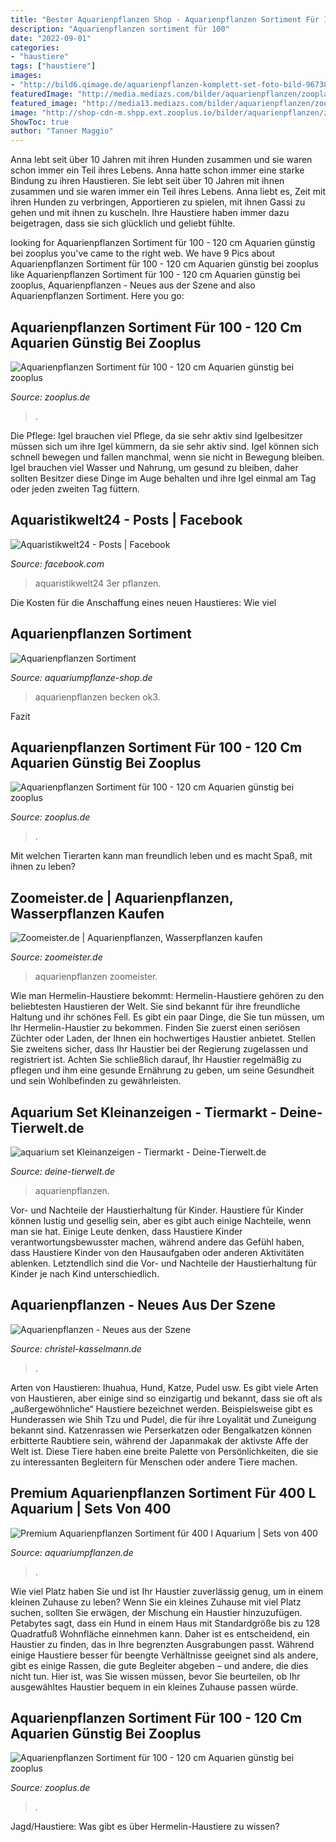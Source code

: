 ```yaml
---
title: "Bester Aquarienpflanzen Shop - Aquarienpflanzen Sortiment Für 100"
description: "Aquarienpflanzen sortiment für 100"
date: "2022-09-01"
categories:
- "haustiere"
tags: ["haustiere"]
images:
- "http://bild6.qimage.de/aquarienpflanzen-komplett-set-foto-bild-96738896.jpg"
featuredImage: "http://media.mediazs.com/bilder/aquarienpflanzen/zooplants/fr/cm/aquarien/1/300/14124_1.jpg"
featured_image: "http://media13.mediazs.com/bilder/aquarienpflanzen/zooplants/fr/cm/aquarien/8/400/60904_sortiment100_120cm8_8.jpg"
image: "http://shop-cdn-m.shpp.ext.zooplus.io/bilder/aquarienpflanzen/zooplants/fr/cm/aquarien/4/400/60904_sortiment100_120cm4_4.jpg"
ShowToc: true
author: "Tanner Maggio"
---
```



Anna lebt seit über 10 Jahren mit ihren Hunden zusammen und sie waren schon immer ein Teil ihres Lebens.
Anna hatte schon immer eine starke Bindung zu ihren Haustieren. Sie lebt seit über 10 Jahren mit ihnen zusammen und sie waren immer ein Teil ihres Lebens. Anna liebt es, Zeit mit ihren Hunden zu verbringen, Apportieren zu spielen, mit ihnen Gassi zu gehen und mit ihnen zu kuscheln. Ihre Haustiere haben immer dazu beigetragen, dass sie sich glücklich und geliebt fühlte.

	

		
looking for Aquarienpflanzen Sortiment für 100 - 120 cm Aquarien günstig bei zooplus you've came to the right web. We have 9 Pics about Aquarienpflanzen Sortiment für 100 - 120 cm Aquarien günstig bei zooplus like Aquarienpflanzen Sortiment für 100 - 120 cm Aquarien günstig bei zooplus, Aquarienpflanzen - Neues aus der Szene and also Aquarienpflanzen Sortiment. Here you go:
		
    
## Aquarienpflanzen Sortiment Für 100 - 120 Cm Aquarien Günstig Bei Zooplus

<img loading=lazy src="http://media.mediazs.com/bilder/aquarienpflanzen/zooplants/fr/cm/aquarien/1/300/14124_1.jpg" onerror="this.onerror=null;this.src='https://tse4.mm.bing.net/th?id=OIP.2qNQY-z2EsjPJ7TBFgw6kAHaHa&amp;pid=15.1';" alt="Aquarienpflanzen Sortiment für 100 - 120 cm Aquarien günstig bei zooplus">

_Source: zooplus.de_

>. 

	

Die Pflege: Igel brauchen viel Pflege, da sie sehr aktiv sind
Igelbesitzer müssen sich um ihre Igel kümmern, da sie sehr aktiv sind. Igel können sich schnell bewegen und fallen manchmal, wenn sie nicht in Bewegung bleiben. Igel brauchen viel Wasser und Nahrung, um gesund zu bleiben, daher sollten Besitzer diese Dinge im Auge behalten und ihre Igel einmal am Tag oder jeden zweiten Tag füttern.

    
## Aquaristikwelt24 - Posts | Facebook

<img loading=lazy src="https://lookaside.fbsbx.com/lookaside/crawler/media/?media_id=3688318431282204" onerror="this.onerror=null;this.src='https://tse1.mm.bing.net/th?id=OIP.8palgNZ1E0bvXz50mMEdZgHaHa&amp;pid=15.1';" alt="Aquaristikwelt24 - Posts | Facebook">

_Source: facebook.com_

>aquaristikwelt24 3er pflanzen. 

	

Die Kosten für die Anschaffung eines neuen Haustieres: Wie viel

    
## Aquarienpflanzen Sortiment

<img loading=lazy src="https://www.aquariumpflanze-shop.de/images/product_images/original_images/Aquarienpflanzen-Set-fuer-160l-Becken-OK3.jpg" onerror="this.onerror=null;this.src='https://tse2.mm.bing.net/th?id=OIP.pGUh1RCqr2Iy0iC_tQxXvgHaFj&amp;pid=15.1';" alt="Aquarienpflanzen Sortiment">

_Source: aquariumpflanze-shop.de_

>aquarienpflanzen becken ok3. 

	

Fazit

    
## Aquarienpflanzen Sortiment Für 100 - 120 Cm Aquarien Günstig Bei Zooplus

<img loading=lazy src="http://media13.mediazs.com/bilder/aquarienpflanzen/zooplants/fr/cm/aquarien/8/400/60904_sortiment100_120cm8_8.jpg" onerror="this.onerror=null;this.src='https://tse2.mm.bing.net/th?id=OIP.ezooU9iRs41YkziyveGcmwHaHa&amp;pid=15.1';" alt="Aquarienpflanzen Sortiment für 100 - 120 cm Aquarien günstig bei zooplus">

_Source: zooplus.de_

>. 

	

Mit welchen Tierarten kann man freundlich leben und es macht Spaß, mit ihnen zu leben?

    
## Zoomeister.de | Aquarienpflanzen, Wasserpflanzen Kaufen

<img loading=lazy src="http://www.zoomeister.de/out/zoomeisternew/img/categories/1.jpg" onerror="this.onerror=null;this.src='https://tse3.mm.bing.net/th?id=OIP.-ZYIHZelAmvpH4biTMpfpwAAAA&amp;pid=15.1';" alt="Zoomeister.de | Aquarienpflanzen, Wasserpflanzen kaufen">

_Source: zoomeister.de_

>aquarienpflanzen zoomeister. 

	

Wie man Hermelin-Haustiere bekommt:
Hermelin-Haustiere gehören zu den beliebtesten Haustieren der Welt. Sie sind bekannt für ihre freundliche Haltung und ihr schönes Fell. Es gibt ein paar Dinge, die Sie tun müssen, um Ihr Hermelin-Haustier zu bekommen. Finden Sie zuerst einen seriösen Züchter oder Laden, der Ihnen ein hochwertiges Haustier anbietet. Stellen Sie zweitens sicher, dass Ihr Haustier bei der Regierung zugelassen und registriert ist. Achten Sie schließlich darauf, Ihr Haustier regelmäßig zu pflegen und ihm eine gesunde Ernährung zu geben, um seine Gesundheit und sein Wohlbefinden zu gewährleisten.

    
## Aquarium Set Kleinanzeigen - Tiermarkt - Deine-Tierwelt.de

<img loading=lazy src="http://bild6.qimage.de/aquarienpflanzen-komplett-set-foto-bild-96738896.jpg" onerror="this.onerror=null;this.src='https://tse2.mm.bing.net/th?id=OIP.K-5po89MJDaGPGJWaGSOzgHaE7&amp;pid=15.1';" alt="aquarium set Kleinanzeigen - Tiermarkt - Deine-Tierwelt.de">

_Source: deine-tierwelt.de_

>aquarienpflanzen. 

	

Vor- und Nachteile der Haustierhaltung für Kinder.
Haustiere für Kinder können lustig und gesellig sein, aber es gibt auch einige Nachteile, wenn man sie hat. Einige Leute denken, dass Haustiere Kinder verantwortungsbewusster machen, während andere das Gefühl haben, dass Haustiere Kinder von den Hausaufgaben oder anderen Aktivitäten ablenken. Letztendlich sind die Vor- und Nachteile der Haustierhaltung für Kinder je nach Kind unterschiedlich.

    
## Aquarienpflanzen - Neues Aus Der Szene

<img loading=lazy src="https://www.christel-kasselmann.de/wp-content/uploads/2020/04/Aquarienpflanzen-Cover-3D.jpg" onerror="this.onerror=null;this.src='https://tse2.mm.bing.net/th?id=OIP.kunqrv04qmzfm_tA5ibkzwHaJs&amp;pid=15.1';" alt="Aquarienpflanzen - Neues aus der Szene">

_Source: christel-kasselmann.de_

>. 

	

Arten von Haustieren: Ihuahua, Hund, Katze, Pudel usw.
Es gibt viele Arten von Haustieren, aber einige sind so einzigartig und bekannt, dass sie oft als „außergewöhnliche“ Haustiere bezeichnet werden. Beispielsweise gibt es Hunderassen wie Shih Tzu und Pudel, die für ihre Loyalität und Zuneigung bekannt sind. Katzenrassen wie Perserkatzen oder Bengalkatzen können erbitterte Raubtiere sein, während der Japanmakak der aktivste Affe der Welt ist. Diese Tiere haben eine breite Palette von Persönlichkeiten, die sie zu interessanten Begleitern für Menschen oder andere Tiere machen.

    
## Premium Aquarienpflanzen Sortiment Für 400 L Aquarium | Sets Von 400

<img loading=lazy src="https://aquariumpflanzen.de/media/image/23/29/f9/Set-17.jpg" onerror="this.onerror=null;this.src='https://tse1.mm.bing.net/th?id=OIP.myjzi1Jx1Nk-BqaWfqgPLwHaDo&amp;pid=15.1';" alt="Premium Aquarienpflanzen Sortiment für 400 l Aquarium | Sets von 400">

_Source: aquariumpflanzen.de_

>. 

	

Wie viel Platz haben Sie und ist Ihr Haustier zuverlässig genug, um in einem kleinen Zuhause zu leben?
Wenn Sie ein kleines Zuhause mit viel Platz suchen, sollten Sie erwägen, der Mischung ein Haustier hinzuzufügen. Petabytes sagt, dass ein Hund in einem Haus mit Standardgröße bis zu 128 Quadratfuß Wohnfläche einnehmen kann. Daher ist es entscheidend, ein Haustier zu finden, das in Ihre begrenzten Ausgrabungen passt. Während einige Haustiere besser für beengte Verhältnisse geeignet sind als andere, gibt es einige Rassen, die gute Begleiter abgeben – und andere, die dies nicht tun. Hier ist, was Sie wissen müssen, bevor Sie beurteilen, ob Ihr ausgewähltes Haustier bequem in ein kleines Zuhause passen würde.

    
## Aquarienpflanzen Sortiment Für 100 - 120 Cm Aquarien Günstig Bei Zooplus

<img loading=lazy src="http://shop-cdn-m.shpp.ext.zooplus.io/bilder/aquarienpflanzen/zooplants/fr/cm/aquarien/4/400/60904_sortiment100_120cm4_4.jpg" onerror="this.onerror=null;this.src='https://tse2.mm.bing.net/th?id=OIP.uRtdy_vPpFMf3e8sZ-4rXAHaHa&amp;pid=15.1';" alt="Aquarienpflanzen Sortiment für 100 - 120 cm Aquarien günstig bei zooplus">

_Source: zooplus.de_

>. 

	

Jagd/Haustiere: Was gibt es über Hermelin-Haustiere zu wissen?

